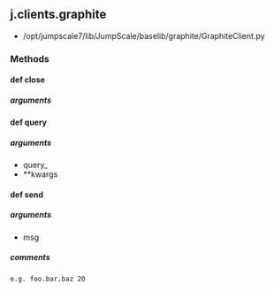 ## j.clients.graphite

- /opt/jumpscale7/lib/JumpScale/baselib/graphite/GraphiteClient.py

### Methods

#### def close 
##### arguments

#### def query 
##### arguments

- query_
- **kwargs
#### def send 
##### arguments

- msg

##### comments

```
e.g. foo.bar.baz 20

```

